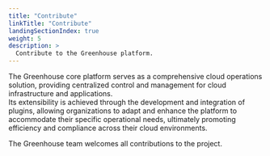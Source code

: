 ```yaml
---
title: "Contribute"
linkTitle: "Contribute"
landingSectionIndex: true
weight: 5
description: >
  Contribute to the Greenhouse platform.
---
```


The Greenhouse core platform serves as a comprehensive cloud operations solution, providing centralized control and management for cloud infrastructure and applications.  
Its extensibility is achieved through the development and integration of plugins, allowing organizations to adapt and enhance the platform to accommodate their specific operational needs, ultimately promoting efficiency and compliance across their cloud environments.

The Greenhouse team welcomes all contributions to the project.
